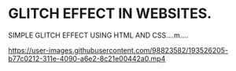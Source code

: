 # GLITCH EFFECT IN WEBSITES.
SIMPLE GLITCH EFFECT USING HTML AND CSS....m....

https://user-images.githubusercontent.com/98823582/193526205-b77c0212-311e-4090-a6e2-8c21e00442a0.mp4
